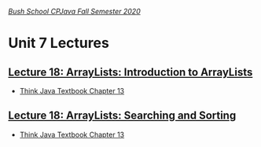 [_Bush School CPJava Fall Semester 2020_](https://chandrunarayan.github.io/cpjava/)

# Unit 7 Lectures

## [Lecture 18: ArrayLists: Introduction to ArrayLists](../../lectures/lecture18.pdf)
* [Think Java Textbook Chapter 13](https://books.trinket.io/thinkjava2/chapter13.html)

## [Lecture 18: ArrayLists: Searching and Sorting](../../lectures/lecture19.pdf)
* [Think Java Textbook Chapter 13](https://books.trinket.io/thinkjava2/chapter13.html)

